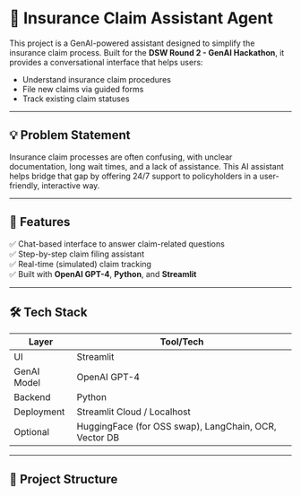 # 🤖 Insurance Claim Assistant Agent

This project is a GenAI-powered assistant designed to simplify the insurance claim process. Built for the **DSW Round 2 - GenAI Hackathon**, it provides a conversational interface that helps users:

- Understand insurance claim procedures
- File new claims via guided forms
- Track existing claim statuses

---

## 💡 Problem Statement

Insurance claim processes are often confusing, with unclear documentation, long wait times, and a lack of assistance. This AI assistant helps bridge that gap by offering 24/7 support to policyholders in a user-friendly, interactive way.

---

## 🚀 Features

✅ Chat-based interface to answer claim-related questions  
✅ Step-by-step claim filing assistant  
✅ Real-time (simulated) claim tracking  
✅ Built with **OpenAI GPT-4**, **Python**, and **Streamlit**

---

## 🛠️ Tech Stack

| Layer         | Tool/Tech             |
|---------------|------------------------|
| UI            | Streamlit              |
| GenAI Model   | OpenAI GPT-4           |
| Backend       | Python                 |
| Deployment    | Streamlit Cloud / Localhost |
| Optional      | HuggingFace (for OSS swap), LangChain, OCR, Vector DB |

---

## 📂 Project Structure

